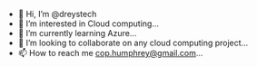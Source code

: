- 👋 Hi, I’m @dreystech
- 👀 I’m interested in Cloud computing...
- 🌱 I’m currently learning Azure...
- 💞️ I’m looking to collaborate on any cloud computing project...
- 📫 How to reach me cop.humphrey@gmail.com...

<!---
dreystech/dreystech is a ✨ special ✨ repository because its `README.md` (this file) appears on your GitHub profile.
You can click the Preview link to take a look at your changes.
--->
